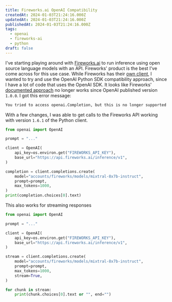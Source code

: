 ```yaml
---
title: Fireworks.ai OpenAI Compatibility
createdAt: 2024-01-03T21:24:16.000Z
updatedAt: 2024-01-03T21:24:16.000Z
publishedAt: 2024-01-03T21:24:16.000Z
tags:
  - openai
  - fireworks-ai
  - python
draft: false
---
```


I've starting playing around with [Fireworks.ai](fireworks.ai) to run inference using open source language models with an API.
Fireworks' product is the best I've come across for this use case.
While Fireworks has their [own client](https://pypi.org/project/fireworks-ai/), I wanted to try and use the OpenAI Python SDK compatibility approach, since I have a lot of code that uses the OpenAI SDK.
It looks like Fireworks' [documented approach](https://readme.fireworks.ai/docs/openai-compatibility) no longer works since OpenAI published version `1.0.0`.
I got this error message:

```sh
You tried to access openai.Completion, but this is no longer supported in openai>=1.0.0
```

With a few changes, I was able to get calls to the Fireworks API working with version `1.6.1` of the Python client.

```python
from openai import OpenAI

prompt = "..."

client = OpenAI(
    api_key=os.environ.get("FIREWORKS_API_KEY"),
    base_url="https://api.fireworks.ai/inference/v1",
)

completion = client.completions.create(
    model="accounts/fireworks/models/mixtral-8x7b-instruct",
    prompt=prompt,
    max_tokens=1000,
)
print(completion.choices[0].text)
```

This also works for streaming responses

```python
from openai import OpenAI

prompt = "..."

client = OpenAI(
    api_key=os.environ.get("FIREWORKS_API_KEY"),
    base_url="https://api.fireworks.ai/inference/v1",
)

stream = client.completions.create(
    model="accounts/fireworks/models/mixtral-8x7b-instruct",
    prompt=prompt,
    max_tokens=1000,
    stream=True,
)

for chunk in stream:
    print(chunk.choices[0].text or "", end="")
```

